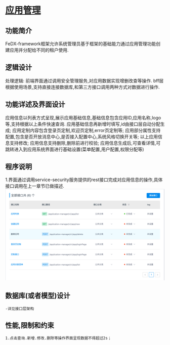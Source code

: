 # [应用管理]()

## **功能简介**

  FeDX-framework框架允许系统管理员基于框架的基础能力通过应用管理功能创建应用并分配给不同的租户使用.

## **逻辑设计**

  处理逻辑:
    前端界面通过调用安全管理服务,对应用数据实现增删改查等操作.
    bff层根据使用场景,支持直接连接数据库,和第三方接口调用两种方式对数据进行操作.

## **功能详述及界面设计**

  应用信息以列表方式呈现,展示应用基础信息,基础信息包含应用ID,应用名称,logo等,支持根据以上条件快速查询.
  应用基础信息再新增时填写,id由接口层自动分配生成;
  应用定制内容包含登录页定制,欢迎页定制,error页定制等;
  应用部分属性支持配置,包含是否开放消息中心,是否接入配置中心,系统风格切换开关等;
  以上应用信息支持修改;
  应用信息支持删除,删除前进行校验;
  应用信息生成后,可查看详情,可跳转进入到应用系统界面进行基础设置(菜单配置,用户配置,权限分配等)

## **程序说明**

  1.界面通过调用service-security服务提供的rest接口完成对应用信息的操作,具体接口调用在上一章节已做描述.
  ![应用接口](../images/modules/应用管理-接口列表.png)

## **数据库(或者模型)设计**

    -详见接口层架构

## **性能,限制和约束**

    1.点击查询.新增.修改.删除等操作界面呈现数据不得超过2s；
